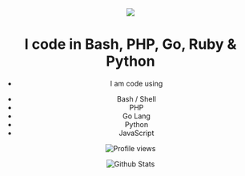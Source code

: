 <div id="stats" align="center">

<img src="https://readme-typing-svg.herokuapp.com/?color=%2336BCF7&center=true&vCenter=true&lines=Hello,%20Welcome%20in%20my%20Git%20Profile"/>
<h1><center>I code in Bash, PHP, Go, Ruby & Python </h1></center>

+ I am code using
- Bash / Shell
- PHP
- Go Lang
- Python
- JavaScript


![Profile views](https://visitor-badge.glitch.me/badge?page_id=kuydev)
  
![Github Stats](https://github-readme-stats.vercel.app/api?username=kuydev&theme=blue-green&show_icons=true)

</div>
